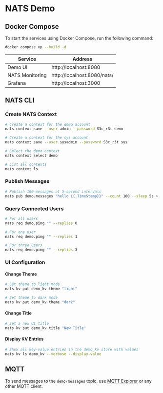 # NATS Demo

## Docker Compose

To start the services using Docker Compose, run the following command:

```bash
docker compose up --build -d
```

| Service         | Address                     |
| --------------- | --------------------------- |
| Demo UI         | http://localhost:8080       |
| NATS Monitoring | http://localhost:8080/nats/ |
| Grafana         | http://localhost:3000       |

## NATS CLI

### Create NATS Context

```bash
# Create a context for the demo account
nats context save --user admin --password S3c_r3t demo

# Create a context for the sys account
nats context save --user sysadmin --password S3c_r3t sys

# Select the demo context
nats context select demo

# List all contexts
nats context ls
```

### Publish Messages

```bash
# Publish 100 messages at 5-second intervals
nats pub demo.messages "hello {{.TimeStamp}}" --count 100 --sleep 5s > /dev/null &
```

### Query Connected Users

```bash
# For all users
nats req demo.ping "" --replies 0

# For one user
nats req demo.ping "" --replies 1

# For three users
nats req demo.ping "" --replies 3
```

### UI Configuration

#### Change Theme

```bash
# Set theme to light mode
nats kv put demo_kv theme "light"

# Set theme to dark mode
nats kv put demo_kv theme "dark"
```

#### Change Title

```bash
# Set a new UI title
nats kv put demo_kv title "New Title"
```

#### Display KV Entries

```bash
# Show all key-value entries in the demo_kv store with values
nats kv ls demo_kv --verbose --display-value
```

## MQTT

To send messages to the `demo/messages` topic, use [MQTT Explorer](https://mqtt-explorer.com/) or any other MQTT client.
